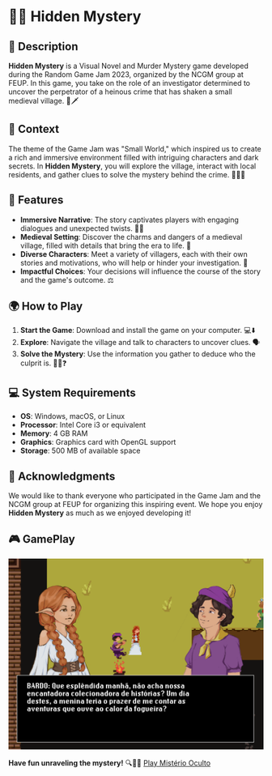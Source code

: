 # 🕵️‍♂️ Hidden Mystery

## 🔑 Description

**Hidden Mystery** is a Visual Novel and Murder Mystery game developed during the Random Game Jam 2023, organized by the NCGM group at FEUP. In this game, you take on the role of an investigator determined to uncover the perpetrator of a heinous crime that has shaken a small medieval village. 🏰🗡️

## 🌿 Context

The theme of the Game Jam was "Small World," which inspired us to create a rich and immersive environment filled with intriguing characters and dark secrets. In **Hidden Mystery**, you will explore the village, interact with local residents, and gather clues to solve the mystery behind the crime. 🕵️‍♀️🌌

## 🏰 Features

- **Immersive Narrative**: The story captivates players with engaging dialogues and unexpected twists. 📖✨
- **Medieval Setting**: Discover the charms and dangers of a medieval village, filled with details that bring the era to life. 🌿
- **Diverse Characters**: Meet a variety of villagers, each with their own stories and motivations, who will help or hinder your investigation. 🔮
- **Impactful Choices**: Your decisions will influence the course of the story and the game's outcome. ⚖️

## 🌍 How to Play

1. **Start the Game**: Download and install the game on your computer. 💻⬇️
2. **Explore**: Navigate the village and talk to characters to uncover clues. 🗣️
3. **Solve the Mystery**: Use the information you gather to deduce who the culprit is. 🕵️‍♂️❓

## 💻 System Requirements

- **OS**: Windows, macOS, or Linux 
- **Processor**: Intel Core i3 or equivalent 
- **Memory**: 4 GB RAM 
- **Graphics**: Graphics card with OpenGL support 
- **Storage**: 500 MB of available space 

## 🙌 Acknowledgments

We would like to thank everyone who participated in the Game Jam and the NCGM group at FEUP for organizing this inspiring event. We hope you enjoy **Hidden Mystery** as much as we enjoyed developing it! 

## 🎮 GamePlay

<div align="center">
  <img src="docs/elaraAndBardo.png" alt="Elara and Bardo" />
</div>

**Have fun unraveling the mystery!** 🔍🔑🧩
[Play Mistério Oculto](https://diana-nunes.itch.io/mistrio-oculto)
